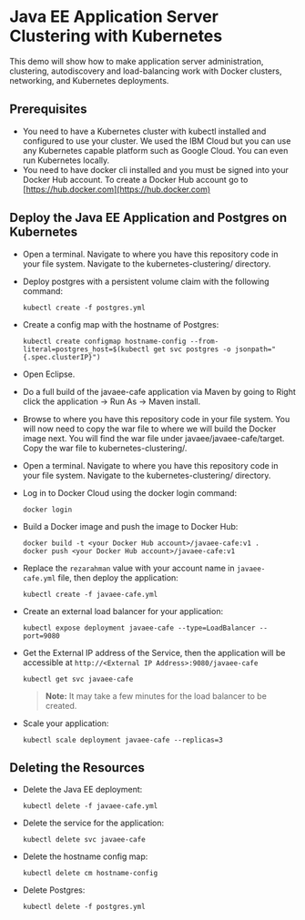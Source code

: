 # Java EE Application Server Clustering with Kubernetes

This demo will show how to make application server administration, clustering, autodiscovery and load-balancing work with Docker clusters, networking, and Kubernetes deployments.

## Prerequisites

- You need to have a Kubernetes cluster with kubectl installed and configured to use your cluster. We used the IBM Cloud but you can use any Kubernetes capable platform such as Google Cloud. You can even run Kubernetes locally.
- You need to have docker cli installed and you must be signed into your Docker Hub account. To create a Docker Hub account go to [https://hub.docker.com](https://hub.docker.com)

## Deploy the Java EE Application and Postgres on Kubernetes
* Open a terminal. Navigate to where you have this repository code in your file system. Navigate to the kubernetes-clustering/ directory.
* Deploy postgres with a persistent volume claim with the following command:
   ```
   kubectl create -f postgres.yml
   ```

* Create a config map with the hostname of Postgres:
   ```
   kubectl create configmap hostname-config --from-literal=postgres_host=$(kubectl get svc postgres -o jsonpath="{.spec.clusterIP}")
   ```
* Open Eclipse.
* Do a full build of the javaee-cafe application via Maven by going to Right click the application -> Run As -> Maven install.
* Browse to where you have this repository code in your file system. You will now need to copy the war file to where we will build the Docker image next. You will find the war file under javaee/javaee-cafe/target. Copy the war file to kubernetes-clustering/.
* Open a terminal. Navigate to where you have this repository code in your file system. Navigate to the kubernetes-clustering/ directory.
* Log in to Docker Cloud using the docker login command:
   ```
   docker login
   ```
* Build a Docker image and push the image to Docker Hub:
   ```
   docker build -t <your Docker Hub account>/javaee-cafe:v1 .
   docker push <your Docker Hub account>/javaee-cafe:v1
   ```
* Replace the `rezarahman` value with your account name in `javaee-cafe.yml` file, then deploy the application:
   ```
   kubectl create -f javaee-cafe.yml
   ```

* Create an external load balancer for your application:
   ```
   kubectl expose deployment javaee-cafe --type=LoadBalancer --port=9080
   ```

* Get the External IP address of the Service, then the application will be accessible at `http://<External IP Address>:9080/javaee-cafe`
   ```
   kubectl get svc javaee-cafe
   ```
   > **Note:** It may take a few minutes for the load balancer to be created.

* Scale your application:
   ```
   kubectl scale deployment javaee-cafe --replicas=3
   ```
   
## Deleting the Resources
* Delete the Java EE deployment:
   ```
   kubectl delete -f javaee-cafe.yml
   ```

* Delete the service for the application:
   ```
   kubectl delete svc javaee-cafe
   ```

* Delete the hostname config map:
   ```
   kubectl delete cm hostname-config
   ```

* Delete Postgres:
   ```
   kubectl delete -f postgres.yml
   ```
